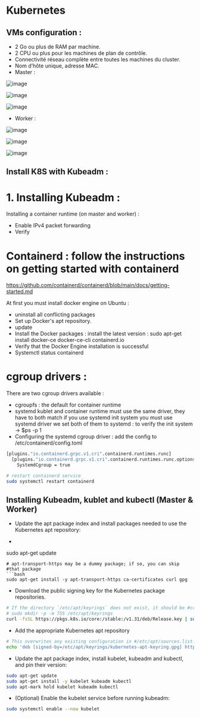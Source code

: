 # Kubernetes
##  VMs configuration :
*	2 Go ou plus de RAM par machine.
*	2 CPU ou plus pour les machines de plan de contrôle.
*	Connectivité réseau complète entre toutes les machines du cluster.
*	Nom d’hôte unique, adresse MAC.
*	 Master :
  
![image](https://github.com/user-attachments/assets/cdb1b72a-eadc-40a4-b6ec-f0c7e0e03c5b)

![image](https://github.com/user-attachments/assets/2e183ed4-7034-4ffd-a03f-cceaf1660f56)

![image](https://github.com/user-attachments/assets/fc9f29e0-cc4c-47b6-9b83-6ff2e654ceb3)

*	 Worker :

  ![image](https://github.com/user-attachments/assets/45680708-485b-44e5-ad31-04362ed7bc43)

![image](https://github.com/user-attachments/assets/4c4d6853-e4d7-44b3-98b2-cd927d8bdb23)

![image](https://github.com/user-attachments/assets/afd98a09-8d7e-4e4f-936a-85a8824413c2)

## Install K8S with Kubeadm :
# 1.	Installing Kubeadm :
Installing a container runtime (on master and worker) :
* Enable IPv4 packet forwarding
*  Verify 
# Containerd :  follow the instructions on getting started with containerd 

https://github.com/containerd/containerd/blob/main/docs/getting-started.md

At first you must install docker engine on Ubuntu :
*	 uninstall all conflicting packages
*	Set up Docker's apt repository.
*	update
*	Install the Docker packages :  install the latest version : 
sudo apt-get install docker-ce docker-ce-cli containerd.io
*	Verify that the Docker Engine installation is successful
*	Systemctl status containerd
# cgroup drivers :
There are two cgroup drivers available :
*	cgroupfs : the default for container runtime
*	systemd
kublet and container runtime must use the same driver, they have to both match
if you use systemd init system you must use systemd driver
we set both of them to systemd : to verify the init system  ->  $ps -p 1
* Configuring the systemd cgroup driver : add the config to /etc/containerd/config.toml
```bash
[plugins."io.containerd.grpc.v1.cri".containerd.runtimes.runc]
  [plugins."io.containerd.grpc.v1.cri".containerd.runtimes.runc.options]
    SystemdCgroup = true
```

```bash
# restart containerd service
sudo systemctl restart containerd 
```

## Installing Kubeadm, kublet and kubectl (Master & Worker)
-	Update the apt package index and install packages needed to use the Kubernetes apt repository:
-	```bash
sudo apt-get update
```
# apt-transport-https may be a dummy package; if so, you can skip #that package
```bash
sudo apt-get install -y apt-transport-https ca-certificates curl gpg
```

-	Download the public signing key for the Kubernetes package repositories.
```bash
# If the directory `/etc/apt/keyrings` does not exist, it should be #created before the curl command, read the note below.
# sudo mkdir -p -m 755 /etc/apt/keyrings
curl -fsSL https://pkgs.k8s.io/core:/stable:/v1.31/deb/Release.key | sudo gpg --dearmor -o /etc/apt/keyrings/kubernetes-apt-keyring.gpg
```
-	Add the appropriate Kubernetes apt repository
```bash
# This overwrites any existing configuration in #/etc/apt/sources.list.d/kubernetes.list
echo 'deb [signed-by=/etc/apt/keyrings/kubernetes-apt-keyring.gpg] https://pkgs.k8s.io/core:/stable:/v1.31/deb/ /' | sudo tee /etc/apt/sources.list.d/kubernetes.list
```
-	Update the apt package index, install kubelet, kubeadm and kubectl, and pin their version:
```bash
sudo apt-get update
sudo apt-get install -y kubelet kubeadm kubectl
sudo apt-mark hold kubelet kubeadm kubectl
```
-	(Optional) Enable the kubelet service before running kubeadm:
```bash
sudo systemctl enable --now kubelet
```

